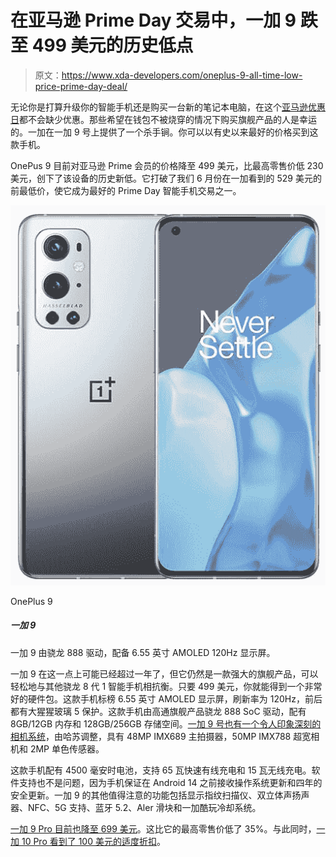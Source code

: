 # 在亚马逊 Prime Day 交易中，一加 9 跌至 499 美元的历史低点

> 原文：<https://www.xda-developers.com/oneplus-9-all-time-low-price-prime-day-deal/>

无论你是打算升级你的智能手机还是购买一台新的笔记本电脑，在这个[亚马逊优惠日](https://www.xda-developers.com/amazon-prime-day/)都不会缺少优惠。那些希望在钱包不被烧穿的情况下购买旗舰产品的人是幸运的。一加在一加 9 号上提供了一个杀手锏。你可以以有史以来最好的价格买到这款手机。

OnePus 9 目前对亚马逊 Prime 会员的价格降至 499 美元，比最高零售价低 230 美元，创下了该设备的历史新低。它打破了我们 6 月份在一加看到的 529 美元的前最低价，使它成为最好的 Prime Day 智能手机交易之一。

 <picture>![The OnePlus 9 is powered by Snapdragon 888 and packs a 6.55-inch AMOLED 120Hz display.](img/637654a1c61f1fc69a73f8f073ac337c.png)</picture> 

OnePlus 9

##### 一加 9

一加 9 由骁龙 888 驱动，配备 6.55 英寸 AMOLED 120Hz 显示屏。

一加 9 在这一点上可能已经超过一年了，但它仍然是一款强大的旗舰产品，可以轻松地与其他骁龙 8 代 1 智能手机相抗衡。只要 499 美元，你就能得到一个非常好的硬件包。这款手机标榜 6.55 英寸 AMOLED 显示屏，刷新率为 120Hz，前后都有大猩猩玻璃 5 保护。这款手机由高通旗舰产品骁龙 888 SoC 驱动，配有 8GB/12GB 内存和 128GB/256GB 存储空间。[一加 9 号也有一个令人印象深刻的相机系统](https://www.xda-developers.com/oneplus-9-camera-review/)，由哈苏调整，具有 48MP IMX689 主拍摄器，50MP IMX788 超宽相机和 2MP 单色传感器。

这款手机配有 4500 毫安时电池，支持 65 瓦快速有线充电和 15 瓦无线充电。软件支持也不是问题，因为手机保证在 Android 14 之前接收操作系统更新和四年的安全更新。一加 9 的其他值得注意的功能包括显示指纹扫描仪、双立体声扬声器、NFC、5G 支持、蓝牙 5.2、Aler 滑块和一加酷玩冷却系统。

[一加 9 Pro 目前也降至 699 美元](https://www.amazon.com/dp/B07XM7WVS8/?tag=xda-2e94vn3-20&ascsubtag=UUxdaUeUpU42466&asc_refurl=https%3A%2F%2Fwww.xda-developers.com%2Foneplus-9-all-time-low-price-prime-day-deal%2F&asc_campaign=Affiliate)。这比它的最高零售价低了 35%。与此同时，[一加 10 Pro 看到了 100 美元的适度折扣](https://www.xda-developers.com/the-oneplus-10-pro-is-100-off-this-amazon-prime-day/)。